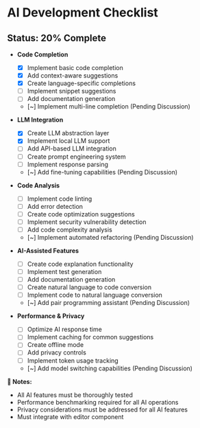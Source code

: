 # **AI Development Checklist**
## **Status: 20% Complete**

- **Code Completion**
  - [x] Implement basic code completion
  - [x] Add context-aware suggestions
  - [x] Create language-specific completions
  - [ ] Implement snippet suggestions
  - [ ] Add documentation generation
  - [~] Implement multi-line completion (Pending Discussion)

- **LLM Integration**
  - [x] Create LLM abstraction layer
  - [x] Implement local LLM support
  - [ ] Add API-based LLM integration
  - [ ] Create prompt engineering system
  - [ ] Implement response parsing
  - [~] Add fine-tuning capabilities (Pending Discussion)

- **Code Analysis**
  - [ ] Implement code linting
  - [ ] Add error detection
  - [ ] Create code optimization suggestions
  - [ ] Implement security vulnerability detection
  - [ ] Add code complexity analysis
  - [~] Implement automated refactoring (Pending Discussion)

- **AI-Assisted Features**
  - [ ] Create code explanation functionality
  - [ ] Implement test generation
  - [ ] Add documentation generation
  - [ ] Create natural language to code conversion
  - [ ] Implement code to natural language conversion
  - [~] Add pair programming assistant (Pending Discussion)

- **Performance & Privacy**
  - [ ] Optimize AI response time
  - [ ] Implement caching for common suggestions
  - [ ] Create offline mode
  - [ ] Add privacy controls
  - [ ] Implement token usage tracking
  - [~] Add model switching capabilities (Pending Discussion)

**📝 Notes:**  
- All AI features must be thoroughly tested
- Performance benchmarking required for all AI operations
- Privacy considerations must be addressed for all AI features
- Must integrate with editor component
